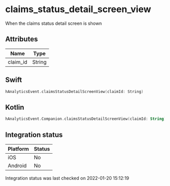 # claims_status_detail_screen_view
When the claims status detail screen is shown

## Attributes

| Name      | Type |
| ----------- | ----------- |
| claim_id      | String       |

## Swift

```swift
hAnalyticsEvent.claimsStatusDetailScreenView(claimId: String)
```

## Kotlin

```kotlin
hAnalyticsEvent.Companion.claimsStatusDetailScreenView(claimId: String)
```

## Integration status

| Platform      | Status |
| ----------- | ----------- |
| iOS      |    No    |
| Android      | No       |

Integration status was last checked on 2022-01-20 15:12:19